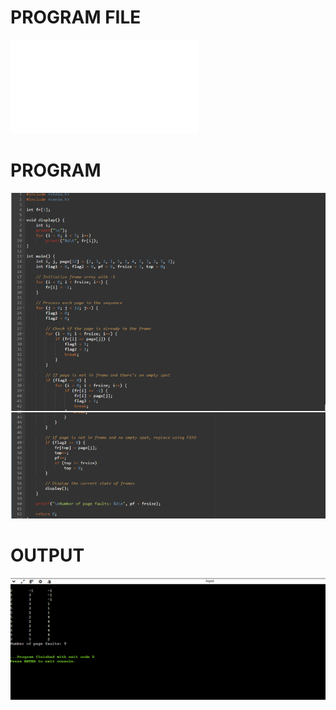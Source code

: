 # PROGRAM FILE
![PROGRAM FILE](FIFO.c)
# PROGRAM
![PROGRAM](PROGRAM.png)
# OUTPUT
![OUTPUT](OUTPUT.png)
